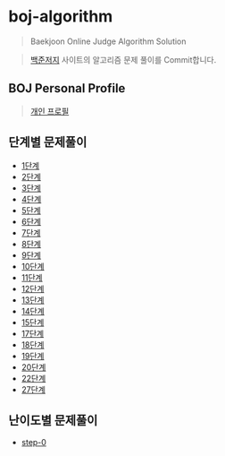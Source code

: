 # boj-algorithm
> Baekjoon Online Judge Algorithm Solution

> [백준저지](https://www.acmicpc.net) 사이트의 알고리즘 문제 풀이를 Commit합니다.

## BOJ Personal Profile
> [개인 프로필](https://www.acmicpc.net/user/jess2)

## 단계별 문제풀이
- [1단계](https://github.com/JESS2/Algorithm_Solution/tree/master/src/level1)
- [2단계](https://github.com/JESS2/Algorithm_Solution/tree/master/src/level2)
- [3단계](https://github.com/JESS2/Algorithm_Solution/tree/master/src/level3)
- [4단계](https://github.com/JESS2/Algorithm_Solution/tree/master/src/level4)
- [5단계](https://github.com/JESS2/Algorithm_Solution/tree/master/src/level5)
- [6단계](https://github.com/JESS2/Algorithm_Solution/tree/master/src/level6)
- [7단계](https://github.com/JESS2/Algorithm_Solution/tree/master/src/level7)
- [8단계](https://github.com/JESS2/Algorithm_Solution/tree/master/src/level8)
- [9단계](https://github.com/JESS2/Algorithm_Solution/tree/master/src/level9)
- [10단계](https://github.com/JESS2/Algorithm_Solution/tree/master/src/level10)
- [11단계](https://github.com/JESS2/Algorithm_Solution/tree/master/src/level11)
- [12단계](https://github.com/JESS2/Algorithm_Solution/tree/master/src/level12)
- [13단계](https://github.com/JESS2/Algorithm_Solution/tree/master/src/level13)
- [14단계](https://github.com/JESS2/Algorithm_Solution/tree/master/src/level14)
- [15단계](https://github.com/JESS2/Algorithm_Solution/tree/master/src/level15)
- [17단계](https://github.com/JESS2/Algorithm_Solution/tree/master/src/level17)
- [18단계](https://github.com/JESS2/Algorithm_Solution/tree/master/src/level18)
- [19단계](https://github.com/JESS2/Algorithm_Solution/tree/master/src/level19)
- [20단계](https://github.com/JESS2/Algorithm_Solution/tree/master/src/level20)
- [22단계](https://github.com/JESS2/Algorithm_Solution/tree/master/src/level22)
- [27단계](https://github.com/JESS2/Algorithm_Solution/tree/master/src/level27)

## 난이도별 문제풀이
- [step-0](https://github.com/JESS2/Algorithm_Solution/tree/master/src/step0)
